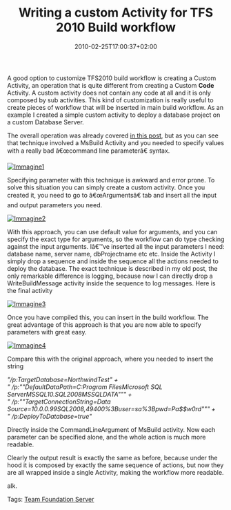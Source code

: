 ﻿---
title: "Writing a custom Activity for TFS 2010 Build workflow"
description: ""
date: 2010-02-25T17:00:37+02:00
draft: false
tags: [Team Foundation Server,TFS Build]
categories: [General]
---
A good option to customize TFS2010 build workflow is creating a Custom Activity, an operation that is quite different from creating a Custom  **Code** Activity. A custom activity does not contain any code at all and it is only composed by sub activities. This kind of customization is really useful to create pieces of workflow that will be inserted in main build workflow. As an example I created a simple custom activity to deploy a database project on a custom Database Server.

The overall operation was already covered [in this post](http://www.codewrecks.com/blog/index.php/2010/01/04/deploy-a-database-project-with-tfs-build-2010/), but as you can see that technique involved a MsBuild Activity and you needed to specify values with a really bad â€œcommand line parameterâ€ syntax.

[![Immagine1](https://www.codewrecks.com/blog/wp-content/uploads/2010/02/Immagine1_thumb.png "Immagine1")](https://www.codewrecks.com/blog/wp-content/uploads/2010/02/Immagine1.png)

Specifying parameter with this technique is awkward and error prone. To solve this situation you can simply create a custom activity. Once you created it, you need to go to â€œArgumentsâ€ tab and insert all the input and output parameters you need.

[![Immagine2](https://www.codewrecks.com/blog/wp-content/uploads/2010/02/Immagine2_thumb.png "Immagine2")](https://www.codewrecks.com/blog/wp-content/uploads/2010/02/Immagine2.png)

With this approach, you can use default value for arguments, and you can specify the exact type for arguments, so the workflow can do type checking against the input arguments. Iâ€™ve inserted all the input parameters I need: database name, server name, dbProjectname etc etc. Inside the Activity I simply drop a sequence and inside the sequence all the actions needed to deploy the database. The exact technique is described in my old post, the only remarkable difference is logging, because now I can directly drop a WriteBuildMessage activity inside the sequence to log messages. Here is the final activity

[![Immagine3](https://www.codewrecks.com/blog/wp-content/uploads/2010/02/Immagine3_thumb.png "Immagine3")](https://www.codewrecks.com/blog/wp-content/uploads/2010/02/Immagine3.png)

Once you have compiled this, you can insert in the build workflow. The great advantage of this approach is that you are now able to specify parameters with great easy.

[![Immagine4](https://www.codewrecks.com/blog/wp-content/uploads/2010/02/Immagine4_thumb.png "Immagine4")](https://www.codewrecks.com/blog/wp-content/uploads/2010/02/Immagine4.png)

Compare this with the original approach, where you needed to insert the string

*"/p:TargetDatabase=NorthwindTest" +        
" /p:""DefaultDataPath=C:Program FilesMicrosoft SQL ServerMSSQL10.SQL2008MSSQLDATA""" +         
" /p:""TargetConnectionString=Data Source=10.0.0.99SQL2008,49400%3Buser=sa%3Bpwd=Pa$$w0rd""" +         
" /p:DeployToDatabase=true"*

Directly inside the CommandLineArgument of MsBuild activity. Now each parameter can be specified alone, and the whole action is much more readable.

Clearly the output result is exactly the same as before, because under the hood it is composed by exactly the same sequence of actions, but now they are all wrapped inside a single Activity, making the workflow more readable.

alk.

Tags: [Team Foundation Server](http://technorati.com/tag/Team%20Foundation%20Server)

